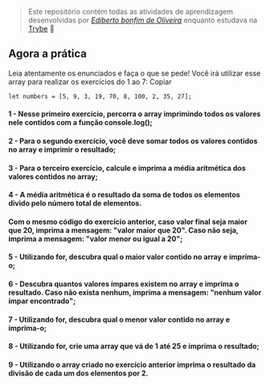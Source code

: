 > Este repositório contém todas as atividades de aprendizagem desenvolvidas por _[Ediberto bonfim de Oliveira](https://www.linkedin.com/in/ediberto-b-oliveira-872926178/)_ enquanto estudava na [Trybe](https://www.betrybe.com/) :rocket:

## Agora a prática

Leia atentamente os enunciados e faça o que se pede! Você irá utilizar esse array para realizar os exercícios do 1 ao 7:
Copiar

```
let numbers = [5, 9, 3, 19, 70, 8, 100, 2, 35, 27];
```

#### 1 - Nesse primeiro exercício, percorra o array imprimindo todos os valores nele contidos com a função console.log();

#### 2 - Para o segundo exercício, você deve somar todos os valores contidos no array e imprimir o resultado;

#### 3 - Para o terceiro exercício, calcule e imprima a média aritmética dos valores contidos no array;

#### 4 - A média aritmética é o resultado da soma de todos os elementos divido pelo número total de elementos.

#### Com o mesmo código do exercício anterior, caso valor final seja maior que 20, imprima a mensagem: "valor maior que 20". Caso não seja, imprima a mensagem: "valor menor ou igual a 20";

#### 5 - Utilizando for, descubra qual o maior valor contido no array e imprima-o;

#### 6 - Descubra quantos valores ímpares existem no array e imprima o resultado. Caso não exista nenhum, imprima a mensagem: "nenhum valor ímpar encontrado";

#### 7 - Utilizando for, descubra qual o menor valor contido no array e imprima-o;

#### 8 - Utilizando for, crie uma array que vá de 1 até 25 e imprima o resultado;

#### 9 - Utilizando o array criado no exercício anterior imprima o resultado da divisão de cada um dos elementos por 2.
